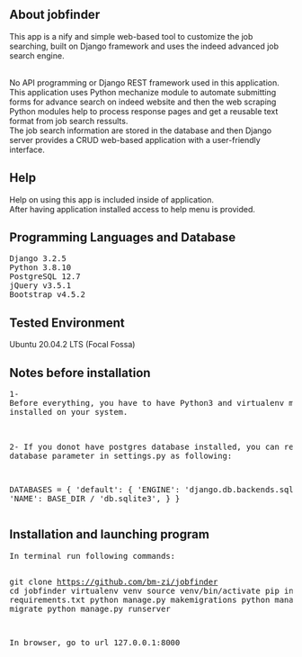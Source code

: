 <h2>About jobfinder</h2>
<p>
This app is a nify and simple web-based tool to customize the job 
searching, built on Django framework and uses the indeed advanced job 
search engine.<br><br>

No API programming or Django REST framework used in this application. 
This application uses Python mechanize module to automate submitting 
forms for advance search on indeed website and then the web scraping
Python modules help to process response pages and get a reusable text 
format from job search ressults. <br>
The job search information are stored in the database and then Django 
server provides a CRUD web-based application with a user-friendly 
interface.

</p>

<h2>Help</h2>
Help on using this app is included inside of application. <br>
After having application installed access to help menu is provided.


<h2>Programming Languages and Database</h2>
<pre>
Django 3.2.5
Python 3.8.10
PostgreSQL 12.7
jQuery v3.5.1
Bootstrap v4.5.2
</pre>

<h2>Tested Environment</h2>
Ubuntu 20.04.2 LTS (Focal Fossa)


<h2>Notes before installation</h2>
<pre>
1-
Before everything, you have to have Python3 and virtualenv module 
installed on your system.<br>

2-
If you donot have postgres database installed, you can replace 
database parameter in settings.py as following:

DATABASES = {
    'default': {
        'ENGINE': 'django.db.backends.sqlite3',
        'NAME': BASE_DIR / 'db.sqlite3',
    }
}
</pre>

<h2>Installation and launching program</h2>
<pre>
In terminal run following commands:

git clone https://github.com/bm-zi/jobfinder
cd jobfinder
virtualenv venv
source venv/bin/activate
pip install -r requirements.txt
python manage.py makemigrations
python manage.py migrate
python manage.py runserver

In browser, go to url 127.0.0.1:8000
</pre>

